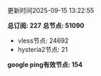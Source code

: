 更新时间2025-09-15 13:22:55

**总订阅: 227**
**总节点: 51090**
- vless节点: 24692
- hysteria2节点: 21

**google ping有效节点: 154**
